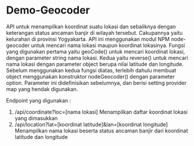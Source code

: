 # Demo-Geocoder
API untuk menampilkan koordinat suatu lokasi dan sebaliknya dengan keterangan status ancaman banjir di wilayah tersebut. Cakupannya yaitu kelurahan di provinsi Yogyakarta.
API ini menggunakan modul NPM node-geocoder untuk mencari nama lokasi maupun koordinat lokasinya. Fungsi yang digunakan pertama yaitu geoCode() untuk mencari koordinat lokasi,
dengan parameter string nama lokasi. Kedua yaitu reverse() untuk mencari nama lokasi dengan parameter object berupa nilai latitude dan longitude. Sebelum menggunakan kedua fungsi
diatas, terlebih dahulu membuat object menggunakan konstruktor nodeGeocoder() dengan parameter option. Parameter ini didefinisikan sebelumnya, dan berisi setting provider map yang
hendak digunakan.

Endpoint yang digunakan :
1. /api/coordinate?loc=[nama lokasi]
Menampilkan daftar koordinat lokasi yang dimasukkan
2. /api/location?lat=[koordinat latitude]&lan=[koordinat longitude]
Menampilkan nama lokasi beserta status ancaman banjir dari koordinat latitude dan longitude
